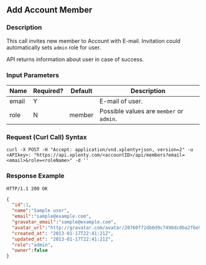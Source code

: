 ## Add Account Member

### Description
This call invites new member to Account with E-mail. Invitation could automatically sets `admin` role for user.

API returns information about user in case of success.

### Input Parameters

|Name|Required?|Default|Description|
|----|---------|-------|-----------|
email|Y| |E-mail of user.
role|N|member|Possible values are `member` or `admin`.

### Request (Curl Call) Syntax
```shell
curl -X POST -H "Accept: application/vnd.xplenty+json, version=2" -u <APIkey>: "https://api.xplenty.com/<accountID>/api/members?email=<email>&role=<roleName>" -d ''
```

### Response Example
```HTTP
HTTP/1.1 200 OK
```

```json
{
  "id":1,
  "name":"Sample user",
  "email":"sample@example.com",
  "gravatar_email":"sample@example.com",
  "avatar_url":"http://gravatar.com/avatar/20760f72db6d9c7498dc0ba2f6e95fba.png?d=retro&s=140",
  "created_at": "2013-01-17T22:41:21Z",
  "updated_at": "2013-01-17T22:41:21Z",
  "role":"admin",
  "owner":false
}
```
